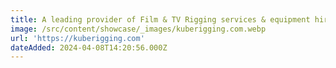 ```yaml
---
title: A leading provider of Film & TV Rigging services & equipment hire
image: /src/content/showcase/_images/kuberigging.com.webp
url: 'https://kuberigging.com'
dateAdded: 2024-04-08T14:20:56.000Z
---
```



